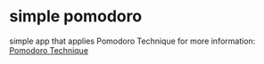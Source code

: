 # simple pomodoro
simple app that applies Pomodoro Technique
for more information: [Pomodoro Technique](https://en.wikipedia.org/wiki/Pomodoro_Technique)
